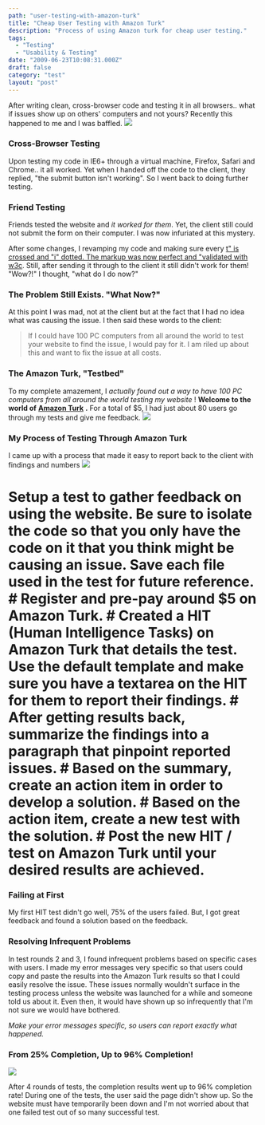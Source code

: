 ```yaml
---
path: "user-testing-with-amazon-turk"
title: "Cheap User Testing with Amazon Turk"
description: "Process of using Amazon turk for cheap user testing."
tags: 
  - "Testing"
  - "Usability & Testing"
date: "2009-06-23T10:08:31.000Z"
draft: false
category: "test"
layout: "post"
---
```


After writing clean, cross-browser code and testing it in all browsers.. what if issues show up on others' computers and not yours? Recently this happened to me and I was baffled.
![](http://marcgrabanski.com/img/broken-wall.jpg)

### Cross-Browser Testing
Upon testing my code in IE6+ through a virtual machine, Firefox, Safari and Chrome.. it all worked. Yet when I handed off the code to the client, they replied, "the submit button isn't working". So I went back to doing further testing.

### Friend Testing
Friends tested the website and *it worked for them*. Yet, the client still could not submit the form on their computer. I was now infuriated at this mystery.

After some changes, I revamping my code and making sure every [t" is crossed and "i" dotted. The markup was now perfect and "validated with w3c](http://validator.w3.org/). Still, after sending it through to the client it still didn't work for them! "Wow?!" I thought, "what do I do now?"

### The Problem Still Exists. "What Now?"
At this point I was mad, not at the client but at the fact that I had no idea what was causing the issue. I then said these words to the client:
> If I could have 100 PC computers from all around the world to test your website to find the issue, I would pay for it. I am riled up about this and want to fix the issue at all costs.

### The Amazon Turk, "Testbed"
To my complete amazement, I *actually found out a way to have 100 PC computers from all around the world testing my website* ! **Welcome to the world of** [**Amazon Turk**](https://www.mturk.com/mturk/welcome) **.** For a total of $5, I had just about 80 users go through my tests and give me feedback.
![](http://marcgrabanski.com/img/world-map-orange.jpg)

### My Process of Testing Through Amazon Turk
I came up with a process that made it easy to report back to the client with findings and numbers
![](http://marcgrabanski.com/img/recycle-trash.jpg)

# Setup a test to gather feedback on using the website. Be sure to isolate the code so that you only have the code on it that you think might be causing an issue. Save each file used in the test for future reference. # Register and pre-pay around $5 on Amazon Turk. # Created a HIT (Human Intelligence Tasks) on Amazon Turk that details the test. Use the default template and make sure you have a textarea on the HIT for them to report their findings. # After getting results back, summarize the findings into a paragraph that pinpoint reported issues. # Based on the summary, create an action item in order to develop a solution. # Based on the action item, create a new test with the solution. # Post the new HIT / test on Amazon Turk until your desired results are achieved.

### Failing at First
My first HIT test didn't go well, 75% of the users failed. But, I got great feedback and found a solution based on the feedback.

### Resolving Infrequent Problems
In test rounds 2 and 3, I found infrequent problems based on specific cases with users. I made my error messages very specific so that users could copy and paste the results into the Amazon Turk results so that I could easily resolve the issue. These issues normally wouldn't surface in the testing process unless the website was launched for a while and someone told us about it. Even then, it would have shown up so infrequently that I'm not sure we would have bothered.

*Make your error messages specific, so users can report exactly what happened.*

### From 25% Completion, Up to 96% Completion!
![](http://marcgrabanski.com/img/wall-brick.jpg)

After 4 rounds of tests, the completion results went up to 96% completion rate! During one of the tests, the user said the page didn't show up. So the website must have temporarily been down and I'm not worried about that one failed test out of so many successful test.